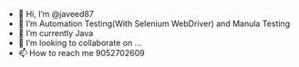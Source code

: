 - 👋 Hi, I’m @javeed87
- 👀 I’m Automation Testing(With Selenium WebDriver) and Manula Testing
- 🌱 I’m currently Java
- 💞️ I’m looking to collaborate on ...
- 📫 How to reach me 9052702609

<!---
javeed87/javeed87 is a ✨ special ✨ repository because its `README.md` (this file) appears on your GitHub profile.
You can click the Preview link to take a look at your changes.
--->
